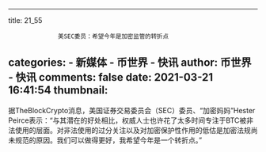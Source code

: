 
---
title: 21_55
                    
                  美SEC委员：希望今年是加密监管的转折点
categories: 
    - 新媒体
    - 币世界 - 快讯
author: 币世界 - 快讯
comments: false
date: 2021-03-21 16:41:54
thumbnail: 
---

<div>   
据TheBlockCrypto消息，美国证券交易委员会（SEC）委员、“加密妈妈”Hester Peirce表示：“与其潜在的好处相比，权威人士也许花了太多时间专注于BTC被非法使用的层面。对非法使用的过分关注以及对加密保护性作用的低估是加密法规尚未规范的原因。我们可以做得更好，我希望今年是一个转折点。”  
</div>
            